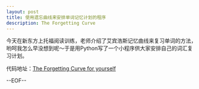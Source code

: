 ```yaml
---
layout: post
title: 使用遗忘曲线来安排单词记忆计划的程序
description: The Forgetting Curve
---
```

今天在新东方上托福阅读训练，老师介绍了艾宾浩斯记忆曲线来复习单词的方法，哟呵我怎么早没想到呢～于是用Python写了一个小程序供大家安排自己的词汇复习计划。

代码地址：[The Forgetting Curve for yourself](https://gist.github.com/junewu/416b2383a26fa57d189f)


--EOF--
